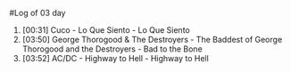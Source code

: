 #Log of 03 day

1. [00:31] Cuco - Lo Que Siento - Lo Que Siento
1. [03:50] George Thorogood & The Destroyers - The Baddest of George Thorogood and the Destroyers - Bad to the Bone
1. [03:52] AC/DC - Highway to Hell - Highway to Hell
